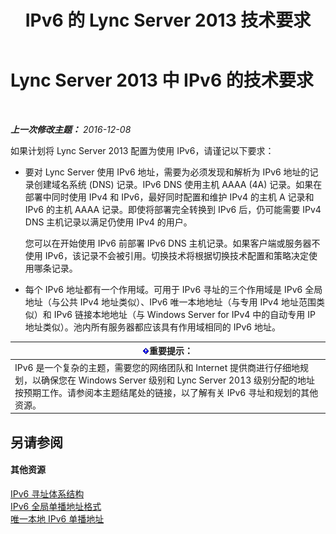 ﻿---
title: IPv6 的 Lync Server 2013 技术要求
TOCTitle: IPv6 的技术要求
ms:assetid: caff0123-ce41-4a62-87a0-00b1d118b72b
ms:mtpsurl: https://technet.microsoft.com/zh-cn/library/JJ205278(v=OCS.15)
ms:contentKeyID: 49314247
ms.date: 12/10/2016
mtps_version: v=OCS.15
ms.translationtype: HT
---

# Lync Server 2013 中 IPv6 的技术要求

 

_**上一次修改主题：** 2016-12-08_

如果计划将 Lync Server 2013 配置为使用 IPv6，请谨记以下要求：

  - 要对 Lync Server 使用 IPv6 地址，需要为必须发现和解析为 IPv6 地址的记录创建域名系统 (DNS) 记录。IPv6 DNS 使用主机 AAAA (4A) 记录。如果在部署中同时使用 IPv4 和 IPv6，最好同时配置和维护 IPv4 的主机 A 记录和 IPv6 的主机 AAAA 记录。即使将部署完全转换到 IPv6 后，仍可能需要 IPv4 DNS 主机记录以满足仍使用 IPv4 的用户。
    
    您可以在开始使用 IPv6 前部署 IPv6 DNS 主机记录。如果客户端或服务器不使用 IPv6，该记录不会被引用。切换技术将根据切换技术配置和策略决定使用哪条记录。

  - 每个 IPv6 地址都有一个作用域。可用于 IPv6 寻址的三个作用域是 IPv6 全局地址（与公共 IPv4 地址类似）、IPv6 唯一本地地址（与专用 IPv4 地址范围类似）和 IPv6 链接本地地址（与 Windows Server for IPv4 中的自动专用 IP 地址类似）。池内所有服务器都应该具有作用域相同的 IPv6 地址。

<table>
<thead>
<tr class="header">
<th><img src="images/Gg398794.important(OCS.15).gif" title="important" alt="important" />重要提示：</th>
</tr>
</thead>
<tbody>
<tr class="odd">
<td>IPv6 是一个复杂的主题，需要您的网络团队和 Internet 提供商进行仔细地规划，以确保您在 Windows Server 级别和 Lync Server 2013 级别分配的地址按预期工作。请参阅本主题结尾处的链接，以了解有关 IPv6 寻址和规划的其他资源。</td>
</tr>
</tbody>
</table>


## 另请参阅

#### 其他资源

[IPv6 寻址体系结构](http://tools.ietf.org/html/rfc4291)  
[IPv6 全局单播地址格式](http://tools.ietf.org/html/rfc3587)  
[唯一本地 IPv6 单播地址](http://tools.ietf.org/html/rfc4193)

